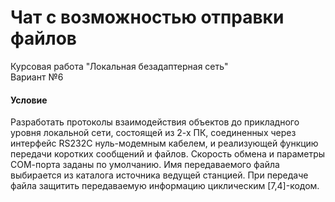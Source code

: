 # Чат с возможностью отправки файлов
Курсовая работа "Локальная безадаптерная сеть"  
Вариант №6  

#### Условие
Разработать протоколы взаимодействия объектов до прикладного уровня локальной сети, состоящей из 2-х ПК, соединенных
через интерфейс RS232C нуль-модемным кабелем, и реализующей функцию передачи коротких сообщений и файлов. Скорость 
обмена и параметры СОМ-порта заданы по умолчанию. Имя передаваемого файла выбирается из каталога источника ведущей 
станцией. При передаче файла защитить передаваемую информацию циклическим [7,4]-кодом.
